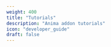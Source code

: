 ```yaml
---
weight: 400
title: "Tutorials"
description: "Anima addon tutorials"
icon: "developer_guide"
draft: false
---
```


